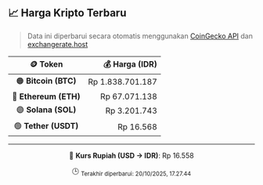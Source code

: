 

<!-- HARGA_KRIPTO -->
## 📈 Harga Kripto Terbaru

> Data ini diperbarui secara otomatis menggunakan [CoinGecko API](https://www.coingecko.com/) dan [exchangerate.host](https://exchangerate.host/)

<div align="center">

| 🪙 Token | 💰 Harga (IDR) |
|:------:|---------------:|
| 🟠 **Bitcoin (BTC)**   | Rp 1.838.701.187 |
| 🔵 **Ethereum (ETH)**  | Rp 67.071.138 |
| 🟣 **Solana (SOL)**    | Rp 3.201.743 |
| 🟢 **Tether (USDT)**   | Rp 16.568 |

---

💱 **Kurs Rupiah (USD → IDR)**: Rp 16.558

🕒 <sub>Terakhir diperbarui: 20/10/2025, 17.27.44</sub>

</div>
<!-- /HARGA_KRIPTO -->